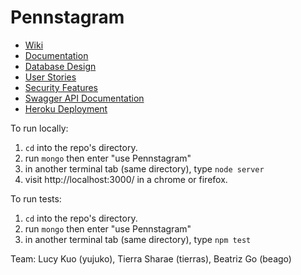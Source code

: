 # Pennstagram
* [Wiki](https://github.com/cis557/cis557-Pennstagram/wiki)
* [Documentation](https://github.com/cis557/cis557-Pennstagram/wiki/Documentation)
* [Database Design](https://github.com/cis557/cis557-Pennstagram/wiki/Database-Design)
* [User Stories](https://github.com/cis557/cis557-Pennstagram/wiki/User-Stories)
* [Security Features](https://github.com/cis557/cis557-Pennstagram/wiki/Security)
* [Swagger API Documentation](https://app.swaggerhub.com/apis-docs/tierras/PENNSTAGRAM/1.0.0)
* [Heroku Deployment](https://pennstagram-app.herokuapp.com/)


To run locally:
1. `cd` into the repo's directory.
2. run `mongo` then enter "use Pennstagram"
3. in another terminal tab (same directory), type `node server`
4. visit http://localhost:3000/ in a chrome or firefox.

To run tests:
1. `cd` into the repo's directory.
2. run `mongo` then enter "use Pennstagram"
3. in another terminal tab (same directory), type `npm test`

Team:
Lucy Kuo (yujuko), Tierra Sharae (tierras), Beatriz Go (beago)

